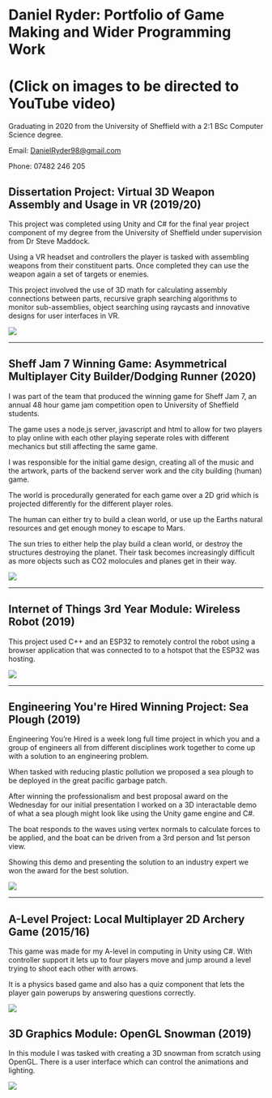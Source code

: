 # Daniel Ryder: Portfolio of Game Making and Wider Programming Work

# (Click on images to be directed to YouTube video)
Graduating in 2020 from the University of Sheffield with a 2:1 BSc Computer Science degree.

Email: <DanielRyder98@gmail.com>

Phone: 07482 246 205

## Dissertation Project: Virtual 3D Weapon Assembly and Usage in VR (2019/20)
This project was completed using Unity and C# for the final year project component of my degree from the University of Sheffield under supervision from Dr Steve Maddock.

Using a VR headset and controllers the player is tasked with assembling weapons from their constituent parts.  Once completed they can use the weapon again a set of targets or enemies.

This project involved the use of 3D math for calculating assembly connections between parts, recursive graph searching algorithms to monitor sub-assemblies, object searching using raycasts and innovative designs for user interfaces in VR.


[![](http://img.youtube.com/vi/PGRLSYZBJvg/0.jpg)](http://www.youtube.com/watch?v=PGRLSYZBJvg "Virtual 3D Weapon Assembly and Usage in VR")

-----

## Sheff Jam 7 Winning Game: Asymmetrical Multiplayer City Builder/Dodging Runner (2020)
I was part of the team that produced the winning game for Sheff Jam 7, an annual 48 hour game jam competition open to University of Sheffield students.

The game uses a node.js server, javascript and html to allow for two players to play online with each other playing seperate roles with different mechanics but still affecting the same game.

I was responsible for the initial game design, creating all of the music and the artwork, parts of the backend server work and the city building (human) game.

The world is procedurally generated for each game over a 2D grid which is projected differently for the different player roles.

The human can either try to build a clean world, or use up the Earths natural resources and get enough money to escape to Mars.

The sun tries to either help the play build a clean world, or destroy the structures destroying the planet.  Their task becomes increasingly difficult as more objects such as CO2 molocules and planes get in their way.


[![](http://img.youtube.com/vi/dilC6cnR7tY/0.jpg)](http://www.youtube.com/watch?v=dilC6cnR7tY "Sheff Jam 7 Winning Game: Asymetrical Multiplayer City Builder/Dodging Runner")

-----

## Internet of Things 3rd Year Module: Wireless Robot (2019)
This project used C++ and an ESP32 to remotely control the robot using a browser application that was connected to to a hotspot that the ESP32 was hosting.


[![](http://img.youtube.com/vi/W7kPh1Rfnyw/0.jpg)](http://www.youtube.com/watch?v=W7kPh1Rfnyw "Internet of Things: Wireless Robot")

-----

## Engineering You're Hired Winning Project: Sea Plough (2019)
Engineering You’re Hired is a week long full time project in which you and a group of engineers all from different disciplines work together to come up with a solution to an engineering problem.  

When tasked with reducing plastic pollution we proposed a sea plough to be deployed in the great pacific garbage patch.  

After winning the professionalism and best proposal award on the Wednesday for our initial presentation I worked on a 3D interactable demo of what a sea plough might look like using the Unity game engine and C#.

The boat responds to the waves using vertex normals to calculate forces to be applied, and the boat can be driven from a 3rd person and 1st person view.

Showing this demo and presenting the solution to an industry expert we won the award for the best solution.


[![](http://img.youtube.com/vi/OqhCJ8RmsYs/0.jpg)](http://www.youtube.com/watch?v=OqhCJ8RmsYs "Engineering You're Hired Winning Project: Sea Plough")

-----

## A-Level Project: Local Multiplayer 2D Archery Game (2015/16)
This game was made for my A-level in computing in Unity using C#.  With controller support it lets up to four players move and jump around a level trying to shoot each other with arrows.  

It is a physics based game and also has a quiz component that lets the player gain powerups by answering questions correctly.


[![](http://img.youtube.com/vi/K04qXVVfbco/0.jpg)](http://www.youtube.com/watch?v=K04qXVVfbco "A-Level Project: Local Multiplayer 2D Archery Game (2015/16)")


## 3D Graphics Module: OpenGL Snowman (2019)
In this module I was tasked with creating a 3D snowman from scratch using OpenGL.  There is a user interface which can control the animations and lighting.

[![](http://img.youtube.com/vi/hGGwrYHT39k/0.jpg)](http://www.youtube.com/watch?v=hGGwrYHT39k "3D Graphics Module: OpenGL Snowman")
